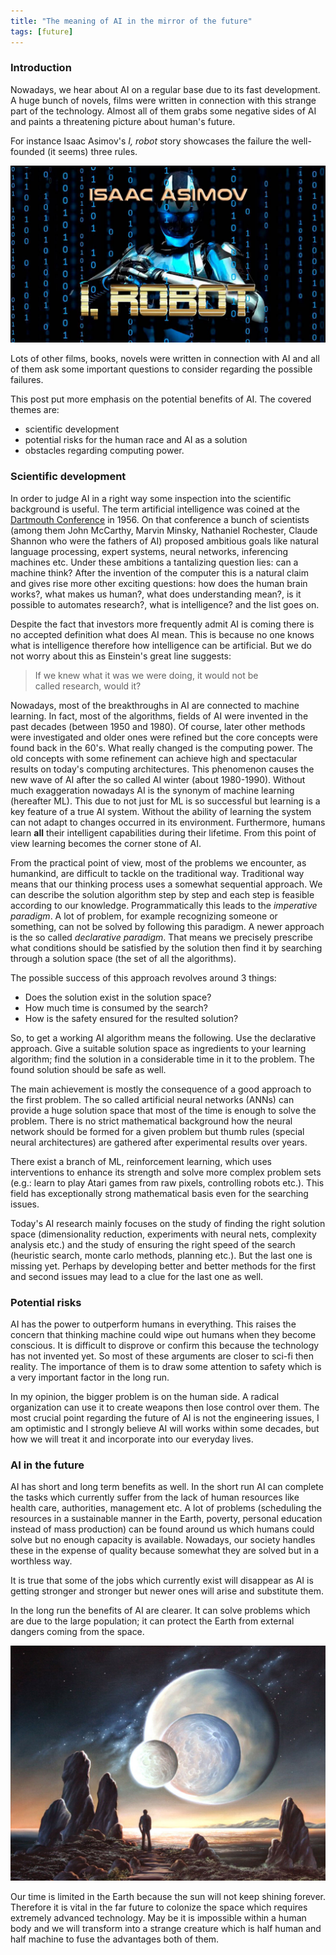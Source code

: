```yaml
---
title: "The meaning of AI in the mirror of the future"
tags: [future]
---
```


### Introduction
Nowadays, we hear about AI on a regular base due to its fast development. A huge bunch of novels, films were written in connection with this strange part of the technology. Almost all of them grabs some negative sides of AI and paints a threatening picture about human's future. 

For instance Isaac Asimov's *I, robot* story showcases the failure the well-founded (it seems) three rules. 

![irobot](/images/irobot.jpg "I robot")

Lots of other films, books, novels were written in connection with AI and all of them ask some important questions to consider regarding the possible failures.  

This post put more emphasis on the potential benefits of AI. The covered themes are:

- scientific development
- potential risks for the human race and AI as a solution
- obstacles regarding computing power.

### Scientific development

In order to judge AI in a right way some inspection into the scientific background is useful. The term artificial intelligence was coined at the [Dartmouth Conference](https://en.wikipedia.org/wiki/Dartmouth_workshop) in 1956. On that conference a bunch of scientists (among them John McCarthy, Marvin Minsky, Nathaniel Rochester, Claude Shannon who were the fathers of AI) proposed ambitious goals like natural language processing, expert systems, neural networks, inferencing machines etc. Under these ambitions a tantalizing question lies: can a machine think? After the invention of the computer this is a natural claim and gives rise more other exciting questions: how does the human brain works?, what makes us human?, what does understanding mean?, is it possible to automates research?, what is intelligence? and the list goes on. 

Despite the fact that investors more frequently admit AI is coming there is no accepted definition what does AI mean. This is because no one knows what is intelligence therefore how intelligence can be artificial. But we do not worry about this as Einstein's great line suggests:

> If we knew what it was we were doing, it would not be        
> called research, would it?    

Nowadays, most of the breakthroughs in AI are connected to machine learning. In fact, most of the algorithms, fields of AI were invented in the past decades (between 1950 and 1980). Of course, later other methods were investigated and older ones were refined but the core concepts were found back in the 60's. What really changed is the computing power. The old concepts with some refinement can achieve high and spectacular results on today's computing architectures. This phenomenon causes the new wave of AI after the so called AI winter (about 1980-1990). Without much exaggeration nowadays AI is the synonym of machine learning (hereafter ML). This due to not just for ML is so successful but learning is a key feature of a true AI system. Without the ability of learning the system can not adapt to changes occurred in its environment. Furthermore, humans learn **all** their intelligent capabilities during their lifetime. From this point of view learning becomes the corner stone of AI.

From the practical point of view, most of the problems we encounter, as humankind, are difficult to tackle on the traditional way. Traditional way means that our thinking process uses a somewhat sequential approach. We can describe the solution algorithm step by step and each step is feasible according to our knowledge. Programmatically this leads to the *imperative paradigm*. A lot of problem, for example recognizing someone or something, can not be solved by following this paradigm. A newer approach is the so called *declarative paradigm*. That means we precisely prescribe what conditions should be satisfied by the solution then find it by searching through a solution space (the set of all the algorithms). 

The possible success of this approach revolves around 3 things:

* Does the solution exist in the solution space?
* How much time is consumed by the search? 
* How is the safety ensured for the resulted solution?

So, to get a working AI algorithm means the following. Use the declarative approach. Give a suitable solution space as ingredients to your learning algorithm; find the solution in a considerable time in it to the problem. The found solution should be safe as well. 

The main achievement is mostly the consequence of a good approach to the first problem. The so called artificial neural networks (ANNs) can provide a huge solution space that most of the time is enough to solve the problem. There is no strict mathematical background how the neural network should be formed for a given problem but thumb rules (special neural architectures) are gathered after experimental results over years. 

There exist a branch of ML, reinforcement learning, which uses interventions to enhance its strength and solve more complex problem sets (e.g.: learn to play Atari games from raw pixels, controlling robots etc.). This field has exceptionally strong mathematical basis even for the searching issues. 

Today's AI research mainly focuses on the study of finding the right solution space (dimensionality reduction, experiments with neural nets, complexity analysis etc.) and the study of ensuring the right speed of the search (heuristic search, monte carlo methods, planning etc.). But the last one is missing yet. Perhaps by developing better and better methods for the first and second issues may lead to a clue for the last one as well.    


### Potential risks

AI has the power to outperform humans in everything. This raises the concern that thinking machine could wipe out humans when they become conscious. It is difficult to disprove or confirm this because the technology has not invented yet. So most of these arguments are closer to sci-fi then reality. The importance of them is to draw some attention to safety which is a very important factor in the long run. 

In my opinion, the bigger problem is on the human side. A radical organization can use it to create weapons then lose control over them. The most crucial point regarding the future of AI is not the engineering issues, I am optimistic and I strongly believe AI will works within some decades, but how we will treat it and incorporate into our everyday lives.


### AI in the future

AI has short and long term benefits as well. In the short run AI can complete the tasks which currently suffer from the lack of human resources like health care, authorities, management etc. A lot of problems (scheduling the resources in a sustainable manner in the Earth, poverty, personal education instead of mass production) can be found around us which humans could solve but no enough capacity is available. Nowadays, our society handles these in the expense of quality because somewhat they are solved but in a worthless way.

It is true that some of the jobs which currently exist will disappear as AI is getting stronger and stronger but newer ones will arise and substitute them.

In the long run the benefits of AI are clearer. It can solve problems which are due to the large population; it can protect the Earth from external dangers coming from the space.

![colonize](/images/coloniseSpace.jpg "Colonizing the space")

Our time is limited in the Earth because the sun will not keep shining forever. Therefore it is vital in the far future to colonize the space which requires extremely advanced technology. May be it is impossible within a human body and we will transform into a strange creature which is half human and half machine to fuse the advantages both of them.
